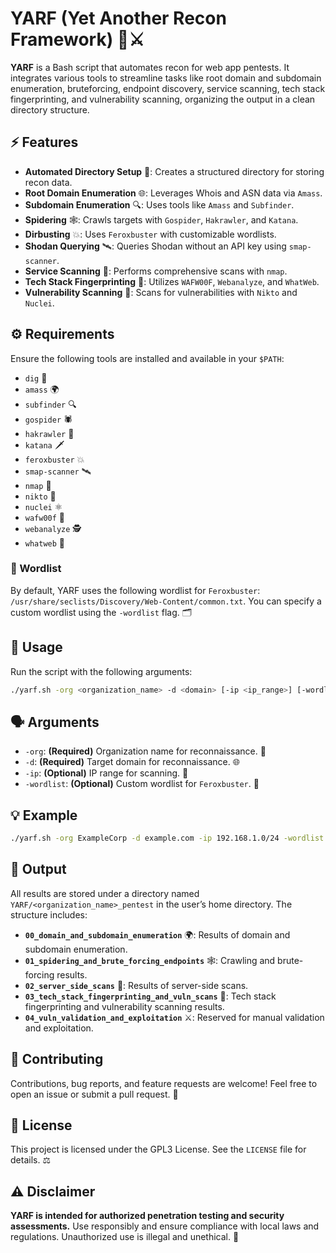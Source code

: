 # YARF (Yet Another Recon Framework) 🥷⚔️

**YARF** is a Bash script that automates recon for web app pentests. It integrates various tools to streamline tasks like root domain and subdomain enumeration, bruteforcing, endpoint discovery, service scanning, tech stack fingerprinting, and vulnerability scanning, organizing the output in a clean directory structure.



## ⚡ Features

- **Automated Directory Setup** 📂: Creates a structured directory for storing recon data.
- **Root Domain Enumeration** 🌐: Leverages Whois and ASN data via `Amass`.
- **Subdomain Enumeration** 🔍: Uses tools like `Amass` and `Subfinder`.
- **Spidering** 🕸️: Crawls targets with `Gospider`, `Hakrawler`, and `Katana`.
- **Dirbusting** 💥: Uses `Feroxbuster` with customizable wordlists.
- **Shodan Querying** 🛰️: Queries Shodan without an API key using `smap-scanner`.
- **Service Scanning** 🔌: Performs comprehensive scans with `nmap`.
- **Tech Stack Fingerprinting** 🫆: Utilizes `WAFW00F`, `Webanalyze`, and `WhatWeb`.
- **Vulnerability Scanning** 🚨: Scans for vulnerabilities with `Nikto` and `Nuclei`.



## ⚙️ Requirements

Ensure the following tools are installed and available in your `$PATH`:

- `dig` 🪏
- `amass` 🌍
- `subfinder` 🔍
- `gospider` 🕷️
- `hakrawler` 🧭
- `katana` 🗡️
- `feroxbuster` 💥
- `smap-scanner` 🛰️
- `nmap` 🎯
- `nikto` 🚨
- `nuclei` ⚛️
- `wafw00f` 🐶
- `webanalyze` 🕵️
- `whatweb` 🔎

### 📝 Wordlist

By default, YARF uses the following wordlist for `Feroxbuster`:
`/usr/share/seclists/Discovery/Web-Content/common.txt`. You can specify a custom wordlist using the `-wordlist` flag. 🗂️


## 🚀 Usage

Run the script with the following arguments:

```bash
./yarf.sh -org <organization_name> -d <domain> [-ip <ip_range>] [-wordlist <path>]
```


## 🗣️ Arguments

- `-org`: **(Required)** Organization name for reconnaissance. 🏢
- `-d`: **(Required)** Target domain for reconnaissance. 🌐
- `-ip`: **(Optional)** IP range for scanning. 🔌
- `-wordlist`: **(Optional)** Custom wordlist for `Feroxbuster`. 📜


## 💡 Example

```bash
./yarf.sh -org ExampleCorp -d example.com -ip 192.168.1.0/24 -wordlist /path/to/custom-wordlist.txt
```


## 📂 Output

All results are stored under a directory named `YARF/<organization_name>_pentest` in the user’s home directory. The structure includes:

- **`00_domain_and_subdomain_enumeration`** 🌍: Results of domain and subdomain enumeration.
- **`01_spidering_and_brute_forcing_endpoints`** 🕸️: Crawling and brute-forcing results.
- **`02_server_side_scans`** 🔌: Results of server-side scans.
- **`03_tech_stack_fingerprinting_and_vuln_scans`** 🫆: Tech stack fingerprinting and vulnerability scanning results.
- **`04_vuln_validation_and_exploitation`** ⚔️: Reserved for manual validation and exploitation.


## 🤝 Contributing

Contributions, bug reports, and feature requests are welcome! Feel free to open an issue or submit a pull request. 🙌


## 📜 License

This project is licensed under the GPL3 License. See the `LICENSE` file for details. ⚖️


## ⚠️ Disclaimer

**YARF is intended for authorized penetration testing and security assessments.** Use responsibly and ensure compliance with local laws and regulations. Unauthorized use is illegal and unethical. 🛑
